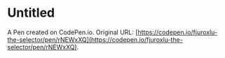 # Untitled

A Pen created on CodePen.io. Original URL: [https://codepen.io/fjuroxlu-the-selector/pen/rNEWxXQ](https://codepen.io/fjuroxlu-the-selector/pen/rNEWxXQ).

